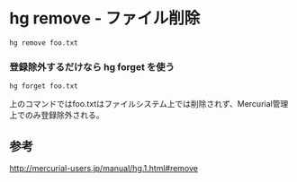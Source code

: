 ﻿# hg remove - ファイル削除

```clike
hg remove foo.txt
```

### 登録除外するだけなら hg forget を使う

```clike
hg forget foo.txt
```

上のコマンドではfoo.txtはファイルシステム上では削除されず、Mercurial管理上でのみ登録除外される。

## 参考
http://mercurial-users.jp/manual/hg.1.html#remove
